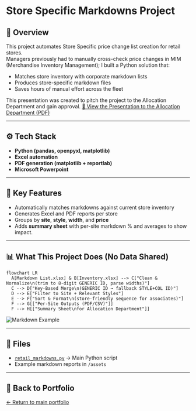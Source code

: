 # Store Specific Markdowns Project

## 📌 Overview
This project automates Store Specific price change list creation for retail stores.  
Managers previously had to manually cross-check price changes in MIM (Merchandise Inventory Management); I built a Python solution that:
- Matches store inventory with corporate markdown lists
- Produces store-specific markdown files
- Saves hours of manual effort across the fleet

This presentation was created to pitch the project to the Allocation Department and gain approval.
[📑 View the Presentation to the Allocation Department (PDF)](../assets/Inventory%20Markdown%20Merge%20Project.pdf)

---

## ⚙️ Tech Stack
- **Python (pandas, openpyxl, matplotlib)**
- **Excel automation**
- **PDF generation (matplotlib + reportlab)**
- **Microsoft Powerpoint**

---

## 🔑 Key Features
- Automatically matches markdowns against current store inventory
- Generates Excel and PDF reports per store
- Groups by **site**, **style**, **width**, and **price**
- Adds **summary sheet** with per-site markdown % and averages to show impact.

---

## 📊 What This Project Does (No Data Shared)

```mermaid
flowchart LR
  A[Markdown List.xlsx] & B[Inventory.xlsx] --> C["Clean & Normalize\n(trim to 8-digit GENERIC ID, parse widths)"]
  C --> D["Key-Based Merge\n(GENERIC ID → fallback STYLE+COL ID)"]
  D --> E["Filter to Site + Relevant Styles"]
  E --> F["Sort & Format\n(store-friendly sequence for associates)"]
  F --> G[["Per-Site Outputs (PDF/CSV)"]]
  F --> H[["Summary Sheet\nfor Allocation Department"]]
```


![Markdown Example](../assets/retail-markdowns-sample.png)

---

## 📂 Files
- [`retail_markdowns.py`](../assets/retail_markdowns.py) → Main Python script
- Example markdown reports in `/assets`

---

## 🔗 Back to Portfolio
[← Return to main portfolio](../README.md)
